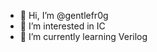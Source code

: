- 👋 Hi, I’m @gentlefr0g
- 👀 I’m interested in IC
- 🌱 I’m currently learning Verilog

<!---
gentlefr0g/gentlefr0g is a ✨ special ✨ repository because its `README.md` (this file) appears on your GitHub profile.
You can click the Preview link to take a look at your changes.
--->
